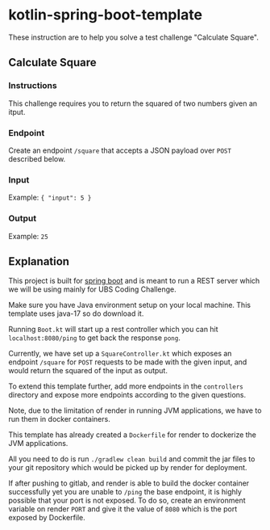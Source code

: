# kotlin-spring-boot-template

These instruction are to help you solve a test challenge "Calculate Square".

## Calculate Square

### Instructions

This challenge requires you to return the squared of two numbers given an itput.

### Endpoint
Create an endpoint `/square` that accepts a JSON payload over `POST` described below.

### Input

Example:
`{ "input": 5 }`

### Output

Example:
`25`

## Explanation

This project is built for [spring boot](https://spring.io/projects/spring-boot) and is meant to run a REST server which we will be using mainly for UBS Coding Challenge.

Make sure you have Java environment setup on your local machine. This template uses java-17 so do download it.

Running `Boot.kt` will start up a rest controller which you can hit `localhost:8080/ping` to get back the response `pong`.

Currently, we have set up a `SquareController.kt` which exposes an endpoint `/square` for `POST` requests to be made with the given input, and would return the squared of the input as output.

To extend this template further, add more endpoints in the `controllers` directory and expose more endpoints according to the given questions.

Note, due to the limitation of render in running JVM applications, we have to run them in docker containers. 

This template has already created a `Dockerfile` for render to dockerize the JVM applications. 

All you need to do is run `./gradlew clean build` and commit the jar files to your git repository which would be picked up by render for deployment. 

If after pushing to gitlab, and render is able to build the docker container successfully yet you are unable to `/ping` the base endpoint, it is highly possible that your port is not exposed. To do so, create an environment variable on render `PORT` and give it the value of `8080` which is the port exposed by Dockerfile.